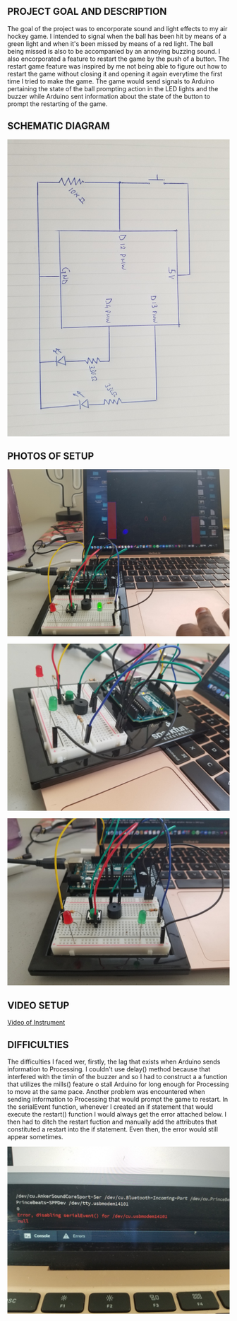 ## PROJECT GOAL AND DESCRIPTION

The goal of the project was to encorporate sound and light effects to my air hockey game. I intended to signal when the ball has been hit by means of a green light and when it's been missed by means of a red light. The ball being missed is also to be accompanied by an annoying buzzing sound. I also encorporated a feature to restart the game by the push of a button. The restart game feature was inspired by me not being able to figure out how to restart the game without closing it and opening it again everytime the first time I tried to make the game. The game would send signals to Arduino pertaining the state of the ball prompting action in the LED lights and the buzzer while Arduino sent information about the state of the button to prompt the restarting of the game. 


## SCHEMATIC DIAGRAM

![](20201124_124643.jpg)


## PHOTOS OF SETUP 

![](20201124_121511.jpg)


![](20201124_121444.jpg)


![](20201124_121439.jpg)

## VIDEO SETUP

[Video of Instrument](https://drive.google.com/file/d/1dlSYjIAIFPArcoSybqpa6Kn6kV_Hx7Jo/view?usp=sharing)

## DIFFICULTIES

The difficulties I faced wer, firstly, the lag that exists when Arduino sends information to Processing. I couldn't use delay() method because that interfered with the timin of the buzzer and so I had to construct a a function that utilizes the mills() feature o stall Arduino for long enough for Processing to move at the same pace. Another problem was encountered when sending information to Processing that would prompt the game to restart. In the serialEvent function, whenever I created an if statement that would execute the restart() function I would always get the error attached below. I then had to ditch the restart fuction and manually add the attributes that constituted a restart into the if statement. Even then, the error would still appear sometimes.

![](20201124_115936.jpg)
